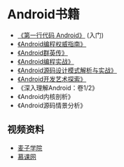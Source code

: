 # Android书籍

* [《第一行代码 Android》](http://item.jd.com/11504254.html)    (入门)
* [《Android编程权威指南》](http://item.jd.com/11431307.html)   
* [《Android群英传》](http://item.jd.com/11758334.html)
* [《Android编程实战》](http://item.jd.com/11492128.html)
* [《Android源码设计模式解析与实战》](http://item.jd.com/11793928.html)
* [《Android开发艺术探索》](http://item.jd.com/11760209.html)
* 《深入理解Android：卷1/2》
* 《Android内核剖析》
* 《Android源码情景分析》


## 视频资料

* [麦子学院](http://www.maiziedu.com/course/android/)
* [慕课网](http://www.imooc.com/course/list?c=android&page=1)
